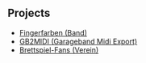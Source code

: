 ## Projects
- [Fingerfarben (Band)](https://fingerfarben-band.de)
- [GB2MIDI (Garageband Midi Export)](https://github.com/larkob/GB2MIDI)
- [Brettspiel-Fans (Verein)](https://larkob.github.io/brettspiel-fans)
